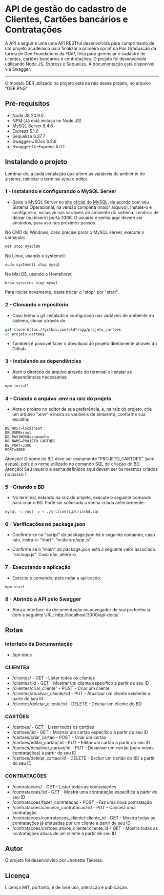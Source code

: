 # API de gestão do cadastro de Clientes, Cartões bancários e Contratações

A API a seguir é uma uma API RESTful desenvolvida para cumprimento de um projeto acadêmico para finalizar a primeira sprint da Pós Graduação da turma de Dev Foundations da FIAP, feita para gerenciar o cadastro de clientes, cartões bancários e contratações.
O projeto foi desenvolvido utilizando Node.JS, Express e Sequelize.
A documentação está disponível via Swagger.

---

O modelo DER utilizado no projeto está na raiz desse projeto, no arquivo "DER.PNG"

## Pré-requisitos
- Node.JS 20.9.0
- NPM (Já está incluso no Node.JS)
- MySQL Server 8.4.6
- Express 5.1.0
- Sequelize 6.37.7
- Swagger-JSDoc 6.2.8
- Swagger-UI-Express 5.0.1

## Instalando o projeto

Lembrar de, a cada instalação que altere as variáveis de ambiente do sistema, reiniciar o terminal e/ou o editor.

### 1 - Instalando e configurando o MySQL Server
- Baixe o MySQL Server no [site oficial do MySQL](https://dev.mysql.com/downloads/), de acordo com seu Sistema Operacional, na versão completa (maior arquivo). Instale-o e configure-o, inclusive nas variáveis de ambiente do sistema.
Lembrar de deixar (ou inserir) porta 3306. O usuário e senha aqui devem ser anotados, para uso nos próximos passos.

No CMD do Windows, caso precise parar o MySQL server, execute o comando:
```bash
net stop mysql80
```

No Linux, usando o systemctl:
```bash
sudo systemctl stop mysql
```

No MacOS, usando o Homebrew:
```bash
brew services stop mysql
```

Para iniciar novamente, basta trocar o "stop" por "start".


### 2 - Clonando o repositório
- Caso tenha o git instalado e configurado nas variáveis de ambiente do sistema, clonar através do
```bash
git clone https://github.com/oldfrogg/projeto_cartoes
cd projeto-cartoes
```
- Também é possível fazer o download do projeto diretamente através do Github.

### 3 - Instalando as dependências
- Abrir o diretório do arquivo através do terminal e instalar as dependências necessárias:

```bash
npm install
```

### 4 - Criando o arquivo .env na raiz do projeto
- Abra o projeto no editor de sua preferência, e, na raiz do projeto, crie um arquivo ".env" e insira as variáveis de ambiente, conforme sua escolha:
```env
DB_HOST=localhost
DB_USER=root
DB_PASSWORD=suasenha
DB_NAME=PROJETO_CARTOES
DB_PORT=3306
PORT=3000
```

Atenção! O nome do BD deve ser exatamente "PROJETO_CARTOES" (sem aspas), pois é o nome utilizado no comando SQL de criação do BD.
Atenção! Seu usuário e senha definidos aqui devem ser os mesmos criados no passo 1.

### 5 - Criando o BD
- No terminal, estando na raiz do projeto, execute o seguinte comando para criar o BD. Pode ser solicitado a senha criada anteriormente:
```bash
mysql -u root -p < ./src/config/criarbd.sql
```

### 6 - Verificações no package.json
- Confirme se no "script" do package.json há o seguinte comando, caso não, insira-o:
    "start": "node src/app.js"

- Confirme se o "main" do package.json está o seguinte valor associado: "src/app.js". Caso não, altere-o.

### 7 - Executando a aplicação
- Execute o comando, para rodar a aplicação:
```
npm start
```

### 8 - Abrindo a API pelo Swagger
- Abra a interface da documentação no navegador de sua preferência com a seguinte URL:
http://localhost:3000/api-docs/

## Rotas

### Interface da Documentação
- /api-docs

### CLIENTES
- /clientes/ - GET - Listar todos os clientes
- /clientes/:id - GET - Mostrar um cliente específico a partir de seu ID
- /clientes/criar_cliente" - POST - Criar um cliente
- /clientes/atualizar_cliente/:id - PUT - Atualizar um cliente existente a partir do seu ID
- /clientes/deletar_cliente/:id - DELETE - Deletar um cliente do BD

### CARTÕES
- /cartoes/ - GET - Listar todos os cartões
- /cartoes/:id - GET - Mostrar um cartão específico a partir de seu ID
- /cartoes/criar_cartao - POST - Criar um cartão 
- /cartoes/editar_cartao/:id - PUT - Editar um cartão a partir do seu ID
- /cartoes/desativar_cartao/:id - PUT - Desativar um cartão (para novas contratações) a partir do seu ID
- /cartoes/deletar_cartao/:id - DELETE - Excluir um cartão do BD a partir do seu ID

### CONTRATAÇÕES
- /contratacoes/ - GET - Listar todas as contratações
- /contratacoes/:id - GET - Mostra uma contratação específica a partir do seu ID
- /contratacoes/fazer_contratacao - POST - Faz uma nova contratação
- /contratacoes/cancelar_contratacao/:id - PUT - Cancela uma contratação
- /contratacoes/contratacoes_cliente/:cliente_id - GET - Mostra todas as contratações já efetuadas por um cliente a partir de seu ID
- /contratacoes/cartoes_ativos_cliente/:cliente_id - GET - Mostra todas as contratações ativas de um cliente a partir de seu ID

## Autor
O projeto foi desenvolvido por Jhonatta Tavares.

## Licença

Licença MIT, portanto, é de livre uso, alteração e publicação.







